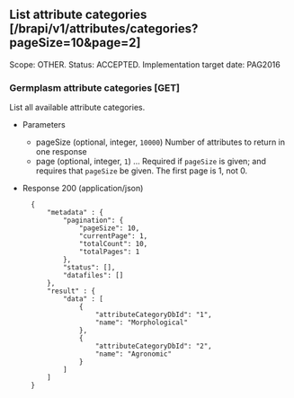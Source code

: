 ## List attribute categories [/brapi/v1/attributes/categories?pageSize=10&page=2] 
Scope: OTHER. Status: ACCEPTED.
Implementation target date: PAG2016

### Germplasm attribute categories [GET]
List all available attribute categories.
+ Parameters
    + pageSize (optional, integer, `10000`) Number of attributes to return in one response
    + page (optional, integer, `1`) ... Required if `pageSize` is given; and requires that `pageSize` be given. The first page is 1, not 0.

+ Response 200 (application/json)

        {
            "metadata" : {
                "pagination": {
                    "pageSize": 10,
                    "currentPage": 1,
                    "totalCount": 10,
                    "totalPages": 1
                },
                "status": [],
                "datafiles": []
            },
            "result" : { 
                "data" : [
                    {
                        "attributeCategoryDbId": "1", 
                        "name": "Morphological"
                    },
                    {
                        "attributeCategoryDbId": "2", 
                        "name": "Agronomic"
                    }
                ]
            ]
        }
